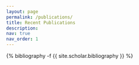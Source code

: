 ```yaml
---
layout: page
permalink: /publications/
title: Recent Publications
description:  
nav: true
nav_order: 1
---
```

<!-- _pages/publications.md -->
<div class="publications">

{% bibliography -f {{ site.scholar.bibliography }} %}

</div>
